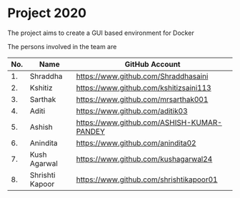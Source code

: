 # Project 2020

The project aims to create a GUI based environment for Docker


The persons involved in the team are 

|No.|Name|GitHub Account|
|--------|--------|--------|
|1.|Shraddha|https://www.github.com/Shraddhasaini|
|2.|Kshitiz|https://www.github.com/kshitizsaini113|
|3.|Sarthak|https://www.github.com/mrsarthak001|
|4.|Aditi|https://www.github.com/aditik03|
|5.|Ashish|https://www.github.com/ASHISH-KUMAR-PANDEY|
|6.|Anindita|https://www.github.com/anindita02|
|7.|Kush Agarwal|https://www.github.com/kushagarwal24|
|8.|Shrishti Kapoor|https://www.github.com/shrishtikapoor01|
